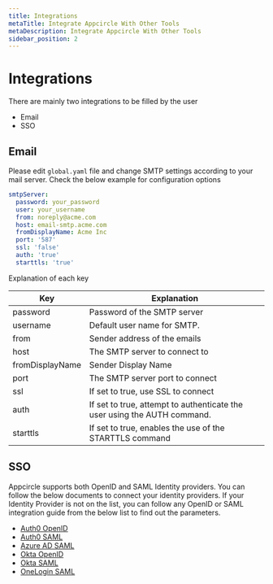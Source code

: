 ```yaml
---
title: Integrations
metaTitle: Integrate Appcircle With Other Tools
metaDescription: Integrate Appcircle With Other Tools
sidebar_position: 2
---
```


# Integrations

There are mainly two integrations to be filled by the user

- Email
- SSO

## Email

Please edit `global.yaml` file and change SMTP settings according to your mail server. Check the below example for configuration options

```yaml
smtpServer:
  password: your_password
  user: your_username
  from: noreply@acme.com
  host: email-smtp.acme.com
  fromDisplayName: Acme Inc
  port: '587'
  ssl: 'false'
  auth: 'true'
  starttls: 'true'

```

Explanation of each key

|Key|Explanation|
|---|-----------|
|password|Password of the SMTP server|
|username|Default user name for SMTP.|
|from|Sender address of the emails |
|host|The SMTP server to connect to|
|fromDisplayName |Sender Display Name|
|port |The SMTP server port to connect|
|ssl | If set to true, use SSL to connect |
|auth | If set to true, attempt to authenticate the user using the AUTH command. |
|starttls | If set to true, enables the use of the STARTTLS command |

## SSO

Appcircle supports both OpenID and SAML Identity providers. You can follow the below documents to connect your identity providers. If your Identity Provider is not on the list, you can follow any OpenID or SAML integration guide from the below list to find out the parameters.

- [Auth0 OpenID](https://docs.appcircle.io/account/sso/auth-openid/)
- [Auth0 SAML](https://docs.appcircle.io/account/sso/auth-saml/)
- [Azure AD SAML](https://docs.appcircle.io/account/sso/azure-saml/)
- [Okta OpenID](https://docs.appcircle.io/account/sso/okta-openid/)
- [Okta SAML](https://docs.appcircle.io/account/sso/okta-saml/)
- [OneLogin SAML](https://docs.appcircle.io/account/sso/onelogin-saml/)
